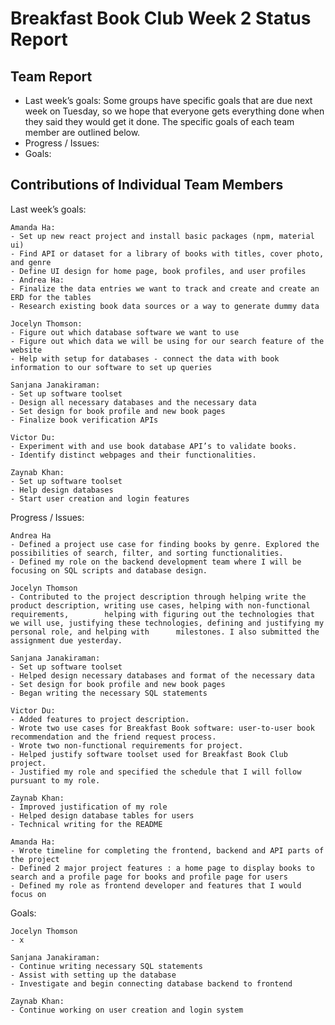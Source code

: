 # Breakfast Book Club Week 2 Status Report
## Team Report
- Last week’s goals: Some groups have specific goals that are due next week on Tuesday, so we hope that everyone gets everything done when they said they would get it done. The specific goals of each team member are outlined below.
- Progress / Issues: 
- Goals: 

## Contributions of Individual Team Members
Last week’s goals:

    Amanda Ha:
    - Set up new react project and install basic packages (npm, material ui)
    - Find API or dataset for a library of books with titles, cover photo, and genre
    - Define UI design for home page, book profiles, and user profiles
    - Andrea Ha:
    - Finalize the data entries we want to track and create and create an ERD for the tables
    - Research existing book data sources or a way to generate dummy data

    Jocelyn Thomson:
    - Figure out which database software we want to use
    - Figure out which data we will be using for our search feature of the website
    - Help with setup for databases - connect the data with book information to our software to set up queries
    
    Sanjana Janakiraman:
    - Set up software toolset
    - Design all necessary databases and the necessary data
    - Set design for book profile and new book pages
    - Finalize book verification APIs
    
    Victor Du:
    - Experiment with and use book database API’s to validate books.
    - Identify distinct webpages and their functionalities.
    
    Zaynab Khan:
    - Set up software toolset
    - Help design databases
    - Start user creation and login features

Progress / Issues: 

    Andrea Ha
    - Defined a project use case for finding books by genre. Explored the possibilities of search, filter, and sorting functionalities. 
    - Defined my role on the backend development team where I will be focusing on SQL scripts and database design. 
    
    Jocelyn Thomson
    - Contributed to the project description through helping write the product description, writing use cases, helping with non-functional requirements,        helping with figuring out the technologies that we will use, justifying these technologies, defining and justifying my personal role, and helping with      milestones. I also submitted the assignment due yesterday. 
    
    Sanjana Janakiraman:
    - Set up software toolset
    - Helped design necessary databases and format of the necessary data
    - Set design for book profile and new book pages
    - Began writing the necessary SQL statements
    
    Victor Du:
    - Added features to project description.
    - Wrote two use cases for Breakfast Book software: user-to-user book recommendation and the friend request process.
    - Wrote two non-functional requirements for project.
    - Helped justify software toolset used for Breakfast Book Club project.
    - Justified my role and specified the schedule that I will follow pursuant to my role.
    
    Zaynab Khan:
    - Improved justification of my role
    - Helped design database tables for users
    - Technical writing for the README
    
    Amanda Ha: 
    - Wrote timeline for completing the frontend, backend and API parts of the project
    - Defined 2 major project features : a home page to display books to search and a profile page for books and profile page for users
    - Defined my role as frontend developer and features that I would focus on

Goals:

    Jocelyn Thomson
    - x
    
    Sanjana Janakiraman:
    - Continue writing necessary SQL statements
    - Assist with setting up the database
    - Investigate and begin connecting database backend to frontend

    Zaynab Khan:
    - Continue working on user creation and login system

